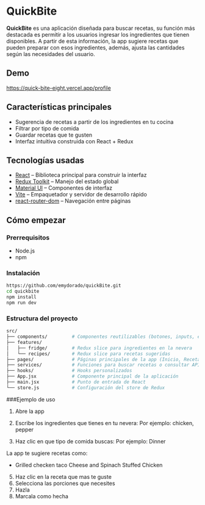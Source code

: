 # QuickBite
**QuickBite** es una aplicación diseñada para buscar recetas, su función más destacada es permitir a los usuarios ingresar los ingredientes que tienen disponibles. A partir de esta información, la app sugiere recetas que pueden preparar con esos ingredientes, además, ajusta las cantidades según las necesidades del usuario.

## Demo

https://quick-bite-eight.vercel.app/profile

## Características principales

- Sugerencia de recetas a partir de los ingredientes en tu cocina
- Filtrar por tipo de comida
- Guardar recetas que te gusten
- Interfaz intuitiva construida con React + Redux

## Tecnologías usadas

- [React](https://reactjs.org/) – Biblioteca principal para construir la interfaz
- [Redux Toolkit](https://redux-toolkit.js.org/) – Manejo del estado global
- [Material UI](https://mui.com/) – Componentes de interfaz
- [Vite](https://vitejs.dev/) – Empaquetador y servidor de desarrollo rápido
- [react-router-dom](https://reactrouter.com/) – Navegación entre páginas


##  Cómo empezar

### Prerrequisitos

- Node.js
- npm

### Instalación

```bash
https://github.com/emydorado/quickBite.git
cd quickbite
npm install
npm run dev
```

### Estructura del proyecto

```bash
src/
├── components/         # Componentes reutilizables (botones, inputs, etc.)
├── features/
│   ├── fridge/         # Redux slice para ingredientes en la nevera
│   └── recipes/        # Redux slice para recetas sugeridas
├── pages/              # Páginas principales de la app (Inicio, Recetas, etc.)
├── services/           # Funciones para buscar recetas o consultar APIs
├── hooks/              # Hooks personalizados
├── App.jsx             # Componente principal de la aplicación
├── main.jsx            # Punto de entrada de React
└── store.js            # Configuración del store de Redux
```
###Ejemplo de uso
1. Abre la app

2. Escribe los ingredientes que tienes en tu nevera:
   Por ejemplo: chicken, pepper

4. Haz clic en que tipo de comida buscas:
   Por ejemplo: Dinner

La app te sugiere recetas como:
- Grilled checken taco
Cheese and Spinach Stuffed Chicken

5. Haz clic en la receta que mas te guste
6. Selecciona las porciones que necesites
7. Hazla
8. Marcala como hecha
